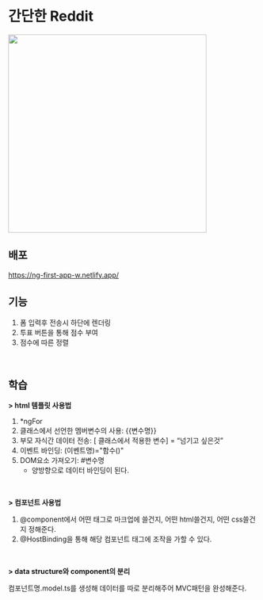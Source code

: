 # 간단한 Reddit

<img width="400" src="https://user-images.githubusercontent.com/80494742/162765466-b751a063-688d-43fe-a073-984b1a9926e9.gif" />

## 배포

https://ng-first-app-w.netlify.app/

## 기능

1. 폼 입력후 전송시 하단에 렌더링
2. 투표 버튼을 통해 점수 부여
3. 점수에 따른 정렬  

<br>

## 학습

**> html 템플릿 사용법**

1. *ngFor
2. 클래스에서 선언한 멤버변수의 사용: {{변수명}}
3. 부모 자식간 데이터 전송: [ 클래스에서 적용한 변수] = “넘기고 싶은것”
4. 이벤트 바인딩: (이벤트명)="함수()"
5. DOM요소 가져오기: #변수명
   - 양방향으로 데이터 바인딩이 된다. 

<br>

**> 컴포넌트 사용법**

1. @component에서 어떤 태그로 마크업에 쓸건지, 어떤 html쓸건지, 어떤 css쓸건지 정해준다.
2. @HostBinding을 통해 해당 컴포넌트 태그에 조작을 가할 수 있다.

<br>

**> data structure와 component의 분리**

컴포넌트명.model.ts를 생성해 데이터를 따로 분리해주어 MVC패턴을 완성해준다.


